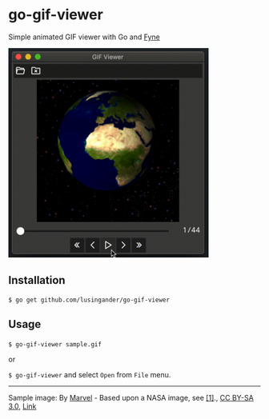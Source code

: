 go-gif-viewer
====

Simple animated GIF viewer with Go and [Fyne](https://fyne.io/)

<img src="./resource/screenshot.gif" width=400>

## Installation

`$ go get github.com/lusingander/go-gif-viewer`

## Usage

`$ go-gif-viewer sample.gif`

or

`$ go-gif-viewer` and select `Open` from `File` menu.

----

Sample image: By <a href="//commons.wikimedia.org/wiki/User:Marvel" title="User:Marvel">Marvel</a> - Based upon a NASA image, see <a rel="nofollow" class="external autonumber" href="http://visibleearth.nasa.gov/view_rec.php?id=2433">[1]</a>., <a href="http://creativecommons.org/licenses/by-sa/3.0/" title="Creative Commons Attribution-Share Alike 3.0">CC BY-SA 3.0</a>, <a href="https://commons.wikimedia.org/w/index.php?curid=20654992">Link</a>
